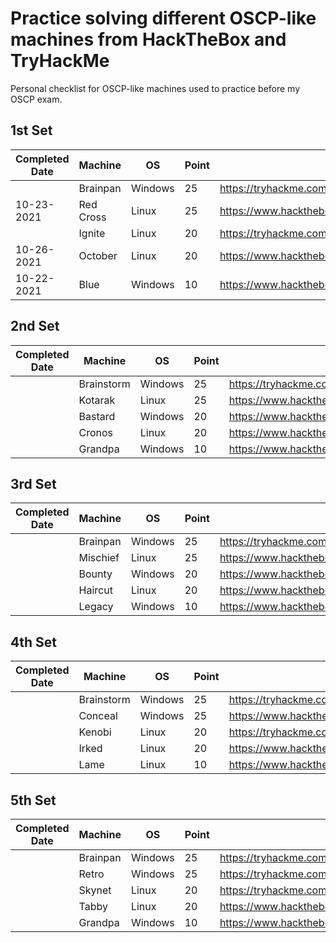# Practice solving different OSCP-like machines from HackTheBox and TryHackMe

Personal checklist for OSCP-like machines used to practice before my OSCP exam.

## 1st Set
| Completed Date | Machine | OS | Point | Link |
| --- | --- | --- | --- | --- |
|  | Brainpan | Windows | 25 | https://tryhackme.com/room/brainpan |
| 10-23-2021 | Red Cross | Linux | 25 | https://www.hackthebox.eu/home/machines/profile/162 |
|  | Ignite | Linux | 20 | https://tryhackme.com/room/ignite |
| 10-26-2021 | October | Linux | 20 | https://www.hackthebox.eu/home/machines/profile/15 |
| 10-22-2021 | Blue | Windows | 10 | https://www.hackthebox.eu/home/machines/profile/51 |


## 2nd Set
| Completed Date | Machine | OS | Point | Link |
| --- | --- | --- | --- | --- |
|  | Brainstorm | Windows | 25 | https://tryhackme.com/room/brainstorm |
|  | Kotarak | Linux | 25 | https://www.hackthebox.eu/home/machines/profile/101 |
|  | Bastard | Windows | 20 | https://www.hackthebox.eu/home/machines/profile/7 |
|  | Cronos | Linux | 20 | https://www.hackthebox.eu/home/machines/profile/11 |
|  | Grandpa | Windows | 10 | https://www.hackthebox.eu/home/machines/profile/13 |

## 3rd Set
| Completed Date | Machine | OS | Point | Link |
| --- | --- | --- | --- | --- |
|  | Brainpan | Windows | 25 | https://tryhackme.com/room/brainpan |
|  | Mischief | Linux | 25 | https://www.hackthebox.eu/home/machines/profile/145 |
|  | Bounty | Windows | 20 | https://www.hackthebox.eu/home/machines/profile/142 |
|  | Haircut | Linux | 20 | https://www.hackthebox.eu/home/machines/profile/21 |
|  | Legacy | Windows | 10 | https://www.hackthebox.eu/home/machines/profile/2 |

## 4th Set
| Completed Date | Machine | OS | Point | Link |
| --- | --- | --- | --- | --- |
|  | Brainstorm | Windows | 25 | https://tryhackme.com/room/brainstorm |
|  | Conceal | Windows | 25 | https://www.hackthebox.eu/home/machines/profile/168 |
|  | Kenobi | Linux | 20 | https://tryhackme.com/room/kenobi |
|  | Irked | Linux | 20 | https://www.hackthebox.eu/home/machines/profile/163 |
|  | Lame | Linux | 10 | https://www.hackthebox.eu/home/machines/profile/1 |

## 5th Set
| Completed Date | Machine | OS | Point | Link |
| --- | --- | --- | --- | --- |
|  | Brainpan | Windows | 25 | https://tryhackme.com/room/brainpan |
|  | Retro | Windows | 25 | https://tryhackme.com/room/retro |
|  | Skynet | Linux | 20 | https://tryhackme.com/room/skynet |
|  | Tabby | Linux | 20 | https://www.hackthebox.eu/home/machines/profile/259 |
|  | Grandpa | Windows | 10 | https://www.hackthebox.eu/home/machines/profile/13 |
